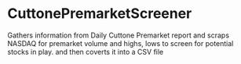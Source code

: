 # CuttonePremarketScreener

Gathers information from Daily Cuttone Premarket report and scraps NASDAQ for premarket volume and highs, lows to screen for potential stocks in play. and then coverts it into a CSV file
